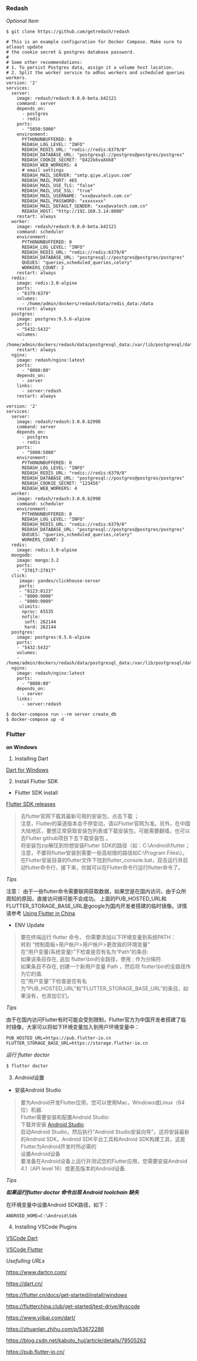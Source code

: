 <!--
@author: harold.duan
@date: 20-11-01
@memo: Notes logging
-->

### Redash

*Optional Item*

``` clone Redash repo
$ git clone https://github.com/getredash/redash
```

``` edit docker compose version 9.0 exists error
# This is an example configuration for Docker Compose. Make sure to atleast update
# the cookie secret & postgres database password.
#
# Some other recommendations:
# 1. To persist Postgres data, assign it a volume host location.
# 2. Split the worker service to adhoc workers and scheduled queries workers.
version: '2'
services:
  server:
    image: redash/redash:9.0.0-beta.b42121
    command: server
    depends_on:
      - postgres
      - redis
    ports:
      - "5050:5000"
    environment:
      PYTHONUNBUFFERED: 0
      REDASH_LOG_LEVEL: "INFO"
      REDASH_REDIS_URL: "redis://redis:6379/0"
      REDASH_DATABASE_URL: "postgresql://postgres@postgres/postgres"
      REDASH_COOKIE_SECRET: "Q422k6vaXUk8"
      REDASH_WEB_WORKERS: 4
      # email settings
      REDASH_MAIL_SERVER: "smtp.qiye.aliyun.com"
      REDASH_MAIL_PORT: 465
      REDASH_MAIL_USE_TLS: "false"
      REDASH_MAIL_USE_SSL: "true"
      REDASH_MAIL_USERNAME: "xxx@avatech.com.cn"
      REDASH_MAIL_PASSWORD: "xxxxxxxx"
      REDASH_MAIL_DEFAULT_SENDER: "xxx@avatech.com.cn"
      REDASH_HOST: "http://192.168.3.14:8080"
    restart: always
  worker:
    image: redash/redash:9.0.0-beta.b42121
    command: scheduler
    environment:
      PYTHONUNBUFFERED: 0
      REDASH_LOG_LEVEL: "INFO"
      REDASH_REDIS_URL: "redis://redis:6379/0"
      REDASH_DATABASE_URL: "postgresql://postgres@postgres/postgres"
      QUEUES: "queries,scheduled_queries,celery"
      WORKERS_COUNT: 2
    restart: always
  redis:
    image: redis:3.0-alpine
    ports:
    - "6379:6379"
    volumes: 
      - /home/admin/dockers/redash/data/redis_data:/data
    restart: always
  postgres:
    image: postgres:9.5.6-alpine
    ports:
    - "5432:5432"
    volumes:
      - /home/admin/dockers/redash/data/postgresql_data:/var/lib/postgresql/data
    restart: always
  nginx:
    image: redash/nginx:latest
    ports:
      - "8080:80"
    depends_on:
      - server
    links:
      - server:redash
    restart: always
```

``` edit docker compose version 3.0
version: '2'
services:
  server:
    image: redash/redash:3.0.0.b2998
    command: server
    depends_on:
      - postgres
      - redis
    ports:
      - "5000:5000"
    environment:
      PYTHONUNBUFFERED: 0
      REDASH_LOG_LEVEL: "INFO"
      REDASH_REDIS_URL: "redis://redis:6379/0"
      REDASH_DATABASE_URL: "postgresql://postgres@postgres/postgres"
      REDASH_COOKIE_SECRET: "123456"
      REDASH_WEB_WORKERS: 4
  worker:
    image: redash/redash:3.0.0.b2998
    command: scheduler
    environment:
      PYTHONUNBUFFERED: 0
      REDASH_LOG_LEVEL: "INFO"
      REDASH_REDIS_URL: "redis://redis:6379/0"
      REDASH_DATABASE_URL: "postgresql://postgres@postgres/postgres"
      QUEUES: "queries,scheduled_queries,celery"
      WORKERS_COUNT: 2
  redis:
    image: redis:3.0-alpine
  mongodb:
    image: mongo:3.2
    ports:
    - "27017:27017"
  click:
     image: yandex/clickhouse-server
     ports:
     - "8123:8123"
     - "8000:9000"
     - "8009:9009"
     ulimits:
      nproc: 65535
      nofile:
       soft: 262144
       hard: 262144
  postgres:
    image: postgres:9.5.6-alpine
    ports:
    - "5432:5432"
    volumes:
    - /home/admin/dockers/redash/data/postgresql_data:/var/lib/postgresql/data
  nginx:
    image: redash/nginx:latest
    ports:
      - "8080:80"
    depends_on:
      - server
    links:
      - server:redash
```

``` docker run
$ docker-compose run --rm server create_db
$ docker-compose up -d
```

### Flutter

**on Windows**

1. Installing Dart

[Dart for Windows](https://gekorm.com/dart-windows/)

2. Install Flutter SDK

+ Flutter SDK install

[Flutter SDK releases](https://flutter.dev/docs/development/tools/sdk/releases#windows)

> 去flutter官网下载其最新可用的安装包，点击下载 ；  
> 注意，Flutter的渠道版本会不停变动，请以Flutter官网为准。另外，在中国大陆地区，要想正常获取安装包列表或下载安装包，可能需要翻墙，也可以去Flutter github项目下去下载安装包 。  
> 将安装包zip解压到你想安装Flutter SDK的路径（如：C:\Android\flutter；注意，不要将flutter安装到需要一些高权限的路径如C:\Program Files\）。  
> 在Flutter安装目录的flutter文件下找到flutter_console.bat，双击运行并启动flutter命令行，接下来，你就可以在Flutter命令行运行flutter命令了。  

*Tips*

注意： 由于一些flutter命令需要联网获取数据，如果您是在国内访问，由于众所周知的原因，直接访问很可能不会成功。 上面的PUB_HOSTED_URL和FLUTTER_STORAGE_BASE_URL是google为国内开发者搭建的临时镜像。详情请参考 [Using Flutter in China](https://github.com/flutter/flutter/wiki/Using-Flutter-in-China)

+ ENV Update

> 要在终端运行 flutter 命令， 你需要添加以下环境变量到系统PATH：  
> 转到 “控制面板>用户帐户>用户帐户>更改我的环境变量”  
> 在“用户变量(系统变量)”下检查是否有名为“Path”的条目:  
> 如果该条目存在, 追加 flutter\bin的全路径，使用 ; 作为分隔符.  
> 如果条目不存在, 创建一个新用户变量 Path ，然后将 flutter\bin的全路径作为它的值.  
> 在“用户变量”下检查是否有名为”PUB_HOSTED_URL”和”FLUTTER_STORAGE_BASE_URL”的条目，如果没有，也添加它们。  

*Tips*

由于在国内访问Flutter有时可能会受到限制，Flutter官方为中国开发者搭建了临时镜像，大家可以将如下环境变量加入到用户环境变量中：

```
PUB_HOSTED_URL=https://pub.flutter-io.cn
FLUTTER_STORAGE_BASE_URL=https://storage.flutter-io.cn
```

*运行 flutter doctor*

```
$ flutter doctor
```

3. Android设置

 + 安装Android Studio

> 要为Android开发Flutter应用，您可以使用Mac，Windows或Linux（64位）机器.  
> Flutter需要安装和配置Android Studio:  
> 下载并安装 [Android Studio](https://developer.android.com/studio/index.html).  
> 启动Android Studio，然后执行“Android Studio安装向导”。这将安装最新的Android SDK，Android SDK平台工具和Android SDK构建工具，这是Flutter为Android开发时所必需的  
> 设置Android设备  
> 要准备在Android设备上运行并测试您的Flutter应用，您需要安装Android 4.1（API level 16）或更高版本的Android设备.  

*Tips*

***如果运行flutter doctor 命令出现 Android toolchain 缺失***

在环境变量中设置Android SDK路径，如下：

```
ANDROID_HOME=C:\Android\Sdk
```

4. Installing VSCode Plugins

[VSCode Dart](https://github.com/Dart-Code/Dart-Code.git)

[VSCode Flutter](https://github.com/Dart-Code/Flutter.git)

*Usefulling URLs*

https://www.dartcn.com/

https://dart.cn/

https://flutter.cn/docs/get-started/install/windows

https://flutterchina.club/get-started/test-drive/#vscode

https://www.yiibai.com/dart/

https://zhuanlan.zhihu.com/p/53672286

https://blog.csdn.net/kabuto_hui/article/details/79505262

https://pub.flutter-io.cn/